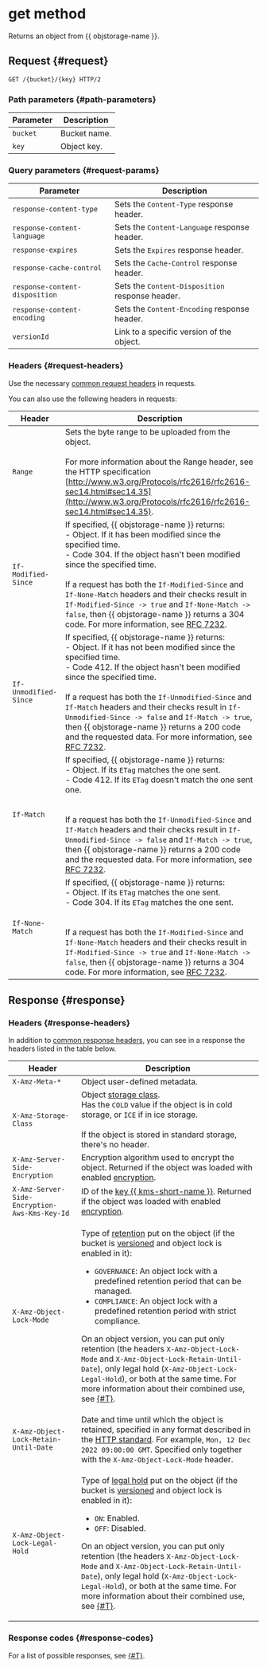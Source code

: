 # get method

Returns an object from {{ objstorage-name }}.


## Request {#request}

```
GET /{bucket}/{key} HTTP/2
```

### Path parameters {#path-parameters}

| Parameter | Description |
----- | -----
| `bucket` | Bucket name. |
| `key` | Object key. |


### Query parameters {#request-params}

| Parameter | Description |
----- | -----
| `response-content-type` | Sets the `Content-Type` response header. |
| `response-content-language` | Sets the `Content-Language` response header. |
| `response-expires` | Sets the `Expires` response header. |
| `response-cache-control` | Sets the `Cache-Control` response header. |
| `response-content-disposition` | Sets the `Content-Disposition` response header. |
| `response-content-encoding` | Sets the `Content-Encoding` response header. |
| `versionId` | Link to a specific version of the object. |


### Headers {#request-headers}

Use the necessary [common request headers](../common-request-headers.md) in requests.

You can also use the following headers in requests:

| Header | Description |
----- | -----
| `Range` | Sets the byte range to be uploaded from the object.<br/><br/>For more information about the Range header, see the HTTP specification [http://www.w3.org/Protocols/rfc2616/rfc2616-sec14.html#sec14.35](http://www.w3.org/Protocols/rfc2616/rfc2616-sec14.html#sec14.35). |
| `If-Modified-Since` | If specified, {{ objstorage-name }} returns:<br/>- Object. If it has been modified since the specified time.<br/>- Code 304. If the object hasn't been modified since the specified time.<br/><br/>If a request has both the `If-Modified-Since` and `If-None-Match` headers and their checks result in `If-Modified-Since -> true` and `If-None-Match -> false`, then {{ objstorage-name }} returns a 304 code. For more information, see [RFC 7232](https://tools.ietf.org/html/rfc7232). |
| `If-Unmodified-Since` | If specified, {{ objstorage-name }} returns:<br/>- Object. If it has not been modified since the specified time.<br/>- Code 412. If the object hasn't been modified since the specified time.<br/><br/>If a request has both the `If-Unmodified-Since` and `If-Match` headers and their checks result in `If-Unmodified-Since -> false` and `If-Match -> true`, then {{ objstorage-name }} returns a 200 code and the requested data. For more information, see [RFC 7232](https://tools.ietf.org/html/rfc7232). |
| `If-Match` | If specified, {{ objstorage-name }} returns:<br/>- Object. If its `ETag` matches the one sent.<br/>- Code 412. If its `ETag` doesn't match the one sent one.<br/><br/><br/>If a request has both the `If-Unmodified-Since` and `If-Match` headers and their checks result in `If-Unmodified-Since -> false` and `If-Match -> true`, then {{ objstorage-name }} returns a 200 code and the requested data. For more information, see [RFC 7232](https://tools.ietf.org/html/rfc7232). |
| `If-None-Match` | If specified, {{ objstorage-name }} returns:<br/>- Object. If its `ETag` matches the one sent.<br/>- Code 304. If its `ETag` matches the one sent.<br/><br/><br/>If a request has both the `If-Modified-Since` and `If-None-Match` headers and their checks result in `If-Modified-Since -> true` and `If-None-Match -> false`, then {{ objstorage-name }} returns a 304 code. For more information, see [RFC 7232](https://tools.ietf.org/html/rfc7232). |

## Response {#response}

### Headers {#response-headers}

In addition to [common response headers](../common-response-headers.md), you can see in a response the headers listed in the table below.


| Header | Description |
----- | -----
| `X-Amz-Meta-*` | Object user-defined metadata. |
| `X-Amz-Storage-Class` | Object [storage class](../../../concepts/storage-class.md).<br/>Has the `COLD` value if the object is in cold storage, or `ICE` if in ice storage.<br/><br/>If the object is stored in standard storage, there's no header. |
| `X-Amz-Server-Side-Encryption` | Encryption algorithm used to encrypt the object. Returned if the object was loaded with enabled [encryption](../../../operations/buckets/encrypt.md). |
| `X-Amz-Server-Side-Encryption-Aws-Kms-Key-Id` | ID of the [key {{ kms-short-name }}](../../../../kms/concepts/key.md). Returned if the object was loaded with enabled [encryption](../../../operations/buckets/encrypt.md). |
| `X-Amz-Object-Lock-Mode` | <p>Type of [retention](../../../concepts/object-lock.md) put on the object (if the bucket is [versioned](../../../concepts/versioning.md) and object lock is enabled in it):</p><ul><li>`GOVERNANCE`: An object lock with a predefined retention period that can be managed.</li><li>`COMPLIANCE`: An object lock with a predefined retention period with strict compliance.</li></ul><p>On an object version, you can put only retention (the headers `X-Amz-Object-Lock-Mode` and `X-Amz-Object-Lock-Retain-Until-Date`), only legal hold (`X-Amz-Object-Lock-Legal-Hold`), or both at the same time. For more information about their combined use, see [{#T}](../../../concepts/object-lock.md#types).</p> |
| `X-Amz-Object-Lock-Retain-Until-Date` | Date and time until which the object is retained, specified in any format described in the [HTTP standard](https://www.rfc-editor.org/rfc/rfc9110#name-date-time-formats). For example, `Mon, 12 Dec 2022 09:00:00 GMT`. Specified only together with the `X-Amz-Object-Lock-Mode` header. |
| `X-Amz-Object-Lock-Legal-Hold` | <p>Type of [legal hold](../../../concepts/object-lock.md) put on the object (if the bucket is [versioned](../../../concepts/versioning.md) and object lock is enabled in it):</p><ul><li>`ON`: Enabled.</li><li>`OFF`: Disabled.</li></ul><p>On an object version, you can put only retention (the headers `X-Amz-Object-Lock-Mode` and `X-Amz-Object-Lock-Retain-Until-Date`), only legal hold (`X-Amz-Object-Lock-Legal-Hold`), or both at the same time. For more information about their combined use, see [{#T}](../../../concepts/object-lock.md#types).</p> |



### Response codes {#response-codes}

For a list of possible responses, see [{#T}](../response-codes.md).

